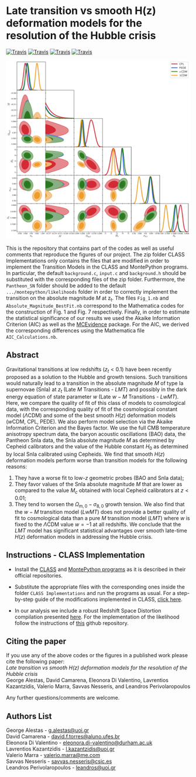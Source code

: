 # Late transition vs smooth H(z) deformation models for the resolution of the Hubble crisis

[![Travis](https://img.shields.io/badge/language-Mathematica-green.svg)]()
[![Travis](https://img.shields.io/badge/language-Python-yellow.svg)]()
[![Travis](https://img.shields.io/badge/language-C-lightgrey.svg)]()
[![Travis](https://img.shields.io/badge/arXiv-2110.04336-orange.svg?style=flat)](https://arxiv.org/abs/2110.04336)

<p align="center">
<img src="preview.png" width="900" title="preview" />
</p>

This is the repository that contains part of the codes as well as useful comments that reproduce the figures of our project. The zip folder CLASS Implementations only contains the files that are modified in order to implement the Transition Models in the CLASS and MontePython programs. In particular, the default `background.c`, `input.c` and `background.h` should be substituted with the corresponding files of the zip folder. Furthermore, the `Pantheon_SN` folder should be added to the default `.../montepython/likelihoods` folder in order to correctly implement the transition on the absolute magnitude *M* at z<sub>t</sub>. The files `Fig_1.nb` and `Absolute_Magnitude_BestFit.nb` correspond to the Mathematica codes for the construction of Fig. 1 and Fig. 7 respectively. Finally, in order to estimate the statistical significance of our results we used the Akaike Information Criterion (AIC) as well as the [MCEvidence](https://github.com/yabebalFantaye/MCEvidence) package. For the AIC, we derived the corresponding differences using the Mathematica file `AIC_Calculations.nb`.

## Abstract
Gravitational transitions at low redshifts ($z_t<0.1$) have been recently proposed  as a solution to the Hubble and growth tensions. Such transitions would naturally lead to a transition in the absolute magnitude $M$ of type Ia supernovae (SnIa) at $z_t$ (Late $M$ Transitions -  $LMT$) and possibly in the dark energy equation of state parameter $w$ (Late $w-M$ Transitions -  $LwMT$). Here, we compare the quality of fit of this class of models to cosmological data, with the corresponding quality of fit of the cosmological constant model ($\Lambda$CDM) and some of the best smooth $H(z)$ deformation models ($w$CDM, CPL, PEDE). We also perform model selection via the Akaike Information Criterion and the Bayes factor. We use the full CMB temperature anisotropy spectrum data, the baryon acoustic oscillations (BAO) data, the Pantheon SnIa data, the SnIa absolute magnitude $M$ as determined by Cepheid calibrators and the value of the Hubble constant $H_0$ as determined by local SnIa calibrated using Cepheids. We find that smooth $H(z)$ deformation models perform worse than transition models for the following reasons:
1) They have a worse fit to low-$z$ geometric probes (BAO and SnIa data);
2) They favor values of the SnIa absolute magnitude $M$ that are lower as compared to the value $M_c$ obtained with local Cepheid calibrators at $z<0.01$;
3) They tend to worsen the  $\Omega_\mathrm{m,0}-\sigma_\mathrm{8,0}$ growth tension.
We also find that the $w-M$ transition model ($LwMT$) does not provide a better quality of fit to cosmological data than a pure $M$ transition model ($LMT$) where $w$ is fixed to the $\Lambda$CDM value $w=-1$ at all redshifts. We conclude that the $LMT$ model has significant statistical advantages over smooth late-time $H(z)$ deformation models in addressing the Hubble crisis. 


## Instructions - CLASS Implementation
* Install the [CLASS](https://github.com/brinckmann/class_public) and [MontePython programs](https://github.com/brinckmann/montepython_public) as it is described in their official repositories.

* Substitute the appropriate files with the corresponding ones inside the folder `CLASS Implementations` and run the programs as usual. For a step-by-step guide of the modifications implemented in CLASS, [click here](https://cosmology.physics.uoi.gr/wp-content/uploads/2021/07/Class_Implementation-1.pdf).

* In our analysis we include a robust Redshift Space Distortion compilation presented [here](https://arxiv.org/pdf/1806.10822.pdf). For the implementation of the likelihood follow the instructions of [this](https://github.com/snesseris/RSD-growth) github repository.


## Citing the paper 
If you use any of the above codes or the figures in a published work please cite the following paper:
<br>*Late transition vs smooth H(z) deformation models for the resolution of the Hubble crisis*
<br>George Alestas, David Camarena, Eleonora Di Valentino, Lavrentios Kazantzidis, Valerio Marra, Savvas Nesseris, and Leandros Perivolaropoulos

Any further questions/comments are welcome.


## Authors List
George Alestas - <g.alestas@uoi.gr>
<br>David Camarena - <david.f.torres@aluno.ufes.br>
<br>Eleonora Di Valentino - <eleonora.di-valentino@durham.ac.uk>
<br>Lavrentios Kazantzidis - <l.kazantzidis@uoi.gr>
<br>Valerio Marra - <valerio.marra@me.com>
<br>Savvas Nesseris - <savvas.nesseris@csic.es>
<br>Leandros Perivolaropoulos - <leandros@uoi.gr>
